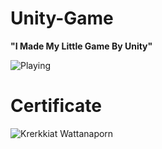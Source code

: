 # Unity-Game

**"I Made My Little Game By Unity"**

![Playing](https://user-images.githubusercontent.com/105172693/189572509-9e74957f-3347-45c2-bc4e-8b4c2f5bbf0d.jpg)


# Certificate 
![Krerkkiat Wattanaporn](https://user-images.githubusercontent.com/105172693/189572231-6a3dad5e-21ff-42cc-a3b2-66958a35f4cf.jpg)
